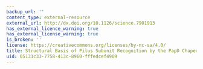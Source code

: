 ```yaml
---
backup_url: ''
content_type: external-resource
external_url: http://dx.doi.org/10.1126/science.7901913
has_external_licence_warning: true
has_external_license_warning: true
is_broken: ''
license: https://creativecommons.org/licenses/by-nc-sa/4.0/
title: Structural Basis of Pilus Subunit Recognition by the PapD Chaperone
uid: 05131c33-7758-413c-8960-fffedcef4909
---
```

